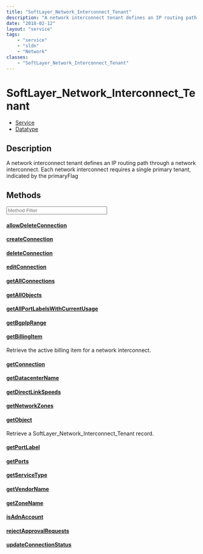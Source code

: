 ```yaml
---
title: "SoftLayer_Network_Interconnect_Tenant"
description: "A network interconnect tenant defines an IP routing path through a network interconnect. Each network interconnect requi... "
date: "2018-02-12"
layout: "service"
tags:
    - "service"
    - "sldn"
    - "Network"
classes:
    - "SoftLayer_Network_Interconnect_Tenant"
---
```

# SoftLayer_Network_Interconnect_Tenant
<div id='service-datatype'>
    <ul id='sldn-reference-tabs'>
    <li id='service'> <a href='/reference/services/SoftLayer_Network_Interconnect_Tenant' >Service</a></li>    <li id='datatype'> <a href='/reference/datatypes/SoftLayer_Network_Interconnect_Tenant' >Datatype</a></li>
    </ul>
</div>

## Description
A network interconnect tenant defines an IP routing path through a network interconnect. Each network interconnect requires a single primary tenant, indicated by the primaryFlag 



        
<div id="properties" class="content service-content">

## Methods

<div class="view-filters">
    <div class="clearfix">
        <div class="search-input-box">
            <input placeholder="Method Filter" onkeyup="titleSearch(inputId='edit-combine', divId='method-div', elementClass='method-row')" 
                type="text" id="edit-combine" value="" size="30" maxlength="128" class="form-text">
        </div>
    </div>
</div>

<div id="method-div">

<div class="method-row">

#### [allowDeleteConnection](/reference/services/SoftLayer_Network_Interconnect_Tenant/allowDeleteConnection)

</div>

<div class="method-row">

#### [createConnection](/reference/services/SoftLayer_Network_Interconnect_Tenant/createConnection)

</div>

<div class="method-row">

#### [deleteConnection](/reference/services/SoftLayer_Network_Interconnect_Tenant/deleteConnection)

</div>

<div class="method-row">

#### [editConnection](/reference/services/SoftLayer_Network_Interconnect_Tenant/editConnection)

</div>

<div class="method-row">

#### [getAllConnections](/reference/services/SoftLayer_Network_Interconnect_Tenant/getAllConnections)

</div>

<div class="method-row">

#### [getAllObjects](/reference/services/SoftLayer_Network_Interconnect_Tenant/getAllObjects)

</div>

<div class="method-row">

#### [getAllPortLabelsWithCurrentUsage](/reference/services/SoftLayer_Network_Interconnect_Tenant/getAllPortLabelsWithCurrentUsage)

</div>

<div class="method-row">

#### [getBgpIpRange](/reference/services/SoftLayer_Network_Interconnect_Tenant/getBgpIpRange)

</div>

<div class="method-row">

#### [getBillingItem](/reference/services/SoftLayer_Network_Interconnect_Tenant/getBillingItem)
Retrieve the active billing item for a network interconnect.
</div>

<div class="method-row">

#### [getConnection](/reference/services/SoftLayer_Network_Interconnect_Tenant/getConnection)

</div>

<div class="method-row">

#### [getDatacenterName](/reference/services/SoftLayer_Network_Interconnect_Tenant/getDatacenterName)

</div>

<div class="method-row">

#### [getDirectLinkSpeeds](/reference/services/SoftLayer_Network_Interconnect_Tenant/getDirectLinkSpeeds)

</div>

<div class="method-row">

#### [getNetworkZones](/reference/services/SoftLayer_Network_Interconnect_Tenant/getNetworkZones)

</div>

<div class="method-row">

#### [getObject](/reference/services/SoftLayer_Network_Interconnect_Tenant/getObject)
Retrieve a SoftLayer_Network_Interconnect_Tenant record.
</div>

<div class="method-row">

#### [getPortLabel](/reference/services/SoftLayer_Network_Interconnect_Tenant/getPortLabel)

</div>

<div class="method-row">

#### [getPorts](/reference/services/SoftLayer_Network_Interconnect_Tenant/getPorts)

</div>

<div class="method-row">

#### [getServiceType](/reference/services/SoftLayer_Network_Interconnect_Tenant/getServiceType)

</div>

<div class="method-row">

#### [getVendorName](/reference/services/SoftLayer_Network_Interconnect_Tenant/getVendorName)

</div>

<div class="method-row">

#### [getZoneName](/reference/services/SoftLayer_Network_Interconnect_Tenant/getZoneName)

</div>

<div class="method-row">

#### [isAdnAccount](/reference/services/SoftLayer_Network_Interconnect_Tenant/isAdnAccount)

</div>

<div class="method-row">

#### [rejectApprovalRequests](/reference/services/SoftLayer_Network_Interconnect_Tenant/rejectApprovalRequests)

</div>

<div class="method-row">

#### [updateConnectionStatus](/reference/services/SoftLayer_Network_Interconnect_Tenant/updateConnectionStatus)

</div>
</div>

</div>


